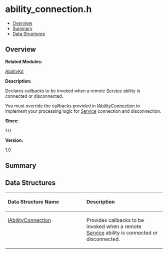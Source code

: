 # ability\_connection.h<a name="EN-US_TOPIC_0000001055358066"></a>

-   [Overview](#section1387016606165625)
-   [Summary](#section1516487527165625)
-   [Data Structures](#nested-classes)

## **Overview**<a name="section1387016606165625"></a>

**Related Modules:**

[AbilityKit](abilitykit.md)

**Description:**

Declares callbacks to be invoked when a remote  [Service](service.md)  ability is connected or disconnected. 

You must override the callbacks provided in  [IAbilityConnection](iabilityconnection.md)  to implement your processing logic for  [Service](service.md)  connection and disconnection.

**Since:**

1.0

**Version:**

1.0

## **Summary**<a name="section1516487527165625"></a>

## Data Structures<a name="nested-classes"></a>

<a name="table691955254165625"></a>
<table><thead align="left"><tr id="row1858016212165625"><th class="cellrowborder" valign="top" width="50%" id="mcps1.1.3.1.1"><p id="p1731082687165625"><a name="p1731082687165625"></a><a name="p1731082687165625"></a>Data Structure Name</p>
</th>
<th class="cellrowborder" valign="top" width="50%" id="mcps1.1.3.1.2"><p id="p1406998290165625"><a name="p1406998290165625"></a><a name="p1406998290165625"></a>Description</p>
</th>
</tr>
</thead>
<tbody><tr id="row1871296667165625"><td class="cellrowborder" valign="top" width="50%" headers="mcps1.1.3.1.1 "><p id="p1350802149165625"><a name="p1350802149165625"></a><a name="p1350802149165625"></a><a href="iabilityconnection.md">IAbilityConnection</a></p>
</td>
<td class="cellrowborder" valign="top" width="50%" headers="mcps1.1.3.1.2 "><p id="p1099012713165625"><a name="p1099012713165625"></a><a name="p1099012713165625"></a>Provides callbacks to be invoked when a remote <a href="service.md">Service</a> ability is connected or disconnected. </p>
</td>
</tr>
</tbody>
</table>

